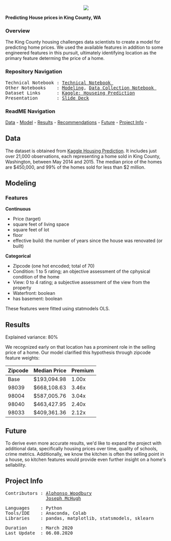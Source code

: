 <p align="center">
   <img src=https://github.com/a-woodbury/Regression-King_County_House_Prices/blob/master/Resources/stlsplash2.jpg />
<div align="center">
   <figcaption></figcaption>
</div>
</p>


**Predicting House prices in King County, WA**

### Overview

The King County housing challenges data scientists to create a model for predicting home prices. We used the available features in addition to some engineered features in this pursuit, ultimately identifying location as the primary feature determing the price of a home. 
 

### Repository Navigation
<pre>
Technical Notebook : <a href=Link>Technical Notebook </a>
Other Notebooks    : <a href=Link>Modeling</a>, <a href=Link>Data Collection Notebook </a>
Dataset Links      : <a href=https://www.kaggle.com/harlfoxem/housesalesprediction>Kaggle: Houseing Prediction</a>
Presentation       : <a href=https://github.com/a-woodbury/A-House-with-a-View/blob/master/Presentation/kch_presentation.pdf>Slide Deck</a>
</pre>

### ReadME Navigation

[Data](https://github.com/a-woodbury/A-House-with-a-View#data) -
[Model](https://github.com/a-woodbury/A-House-with-a-View#model) -
[Results](https://github.com/a-woodbury/A-House-with-a-View#results) - 
[Recommendations](https://github.com/a-woodbury/A-House-with-a-View#recommendations) - 
[Future](https://github.com/a-woodbury/A-House-with-a-View#future) - 
[Project Info](https://github.com/a-woodbury/A-House-with-a-View#project-info) -


## Data
The dataset is obtained from [Kaggle Housing Prediction](https://www.kaggle.com/harlfoxem/housesalesprediction). It includes just over 21,000 observations, each representing a home sold in King County, Washington, between May 2014 and 2015. The median price of the homes are $450,000, and 99% of the homes sold for less than $2 million. 

## Modeling

### Features

**Continuous**

- Price (target)
- square feet of living space
- square feet of lot
- floor
- effective build: the number of years since the house was renovated (or built)

**Categorical**

- Zipcode (one hot encoded; total of 70)
- Condition: 1 to 5 rating; an objective assessment of the cphysical condition of the home
- View: 0 to 4 rating; a subjective assessment of the view from the property
- Waterfront: boolean
- has basement: boolean

These features were fitted using statmodels OLS. 


## Results

Explained variance: 80%

We recognized early on that location has a prominent role in the selling price of a home. Our model clarified this hypothesis through zipcode feature weights:

Zipcode | Median Price | Premium
--- | --- | --- 
Base | $193,094.98 | 1.00x
98039 | $668,108.63 | 3.46x
98004 | $587,005.76 | 3.04x
98040 | $463,427.95| 2.40x
98033 | $409,361.36 | 2.12x

## Future

To derive even more accurate results, we'd like to expand the project with additional data, specifically housing prices over time, quality of schools, crime metrics. Additionally, we know the kitchen is often the selling point in a house, so kitchen features would provide even further insight on a home's sellability.


## Project Info
<pre>
Contributors : <a href=https://github.com/a-woodbury>Alphonso Woodbury</a>
               <a href=https://github.com/Joe-Bit-lab>Joseph McHugh</a>
</pre>

<pre>
Languages    : Python
Tools/IDE    : Anaconda, Colab
Libraries    : pandas, matplotlib, statsmodels, sklearn
</pre>

<pre>
Duration     : March 2020
Last Update  : 06.08.2020
</pre>


